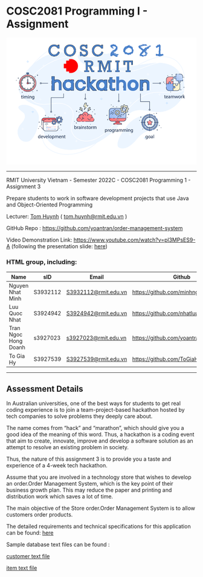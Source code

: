 # COSC2081 Programming I - Assignment

![banner](banner.png)
***

RMIT University Vietnam - Semester 2022C - COSC2081 Programming 1 - Assignment 3

Prepare students to work in software development projects that use Java and Object-Oriented Programming

Lecturer: [Tom Huynh](https://github.com/TomHuynhSG) ( tom.huynh@rmit.edu.vn )

GitHub Repo : https://github.com/yoantran/order-management-system

Video Demonstration Link: https://www.youtube.com/watch?v=pl3MPsES9-A  (following the presentation slide: [here](https://www.canva.com/design/DAFXbQuMTDQ/kfmWSx5s2jT51lpiuOhrRw/view?utm_content=DAFXbQuMTDQ&utm_campaign=designshare&utm_medium=link&utm_source=publishsharelink))

### HTML group, including:

| Name                 | sID      | Email                | Github                              |
|----------------------|----------|----------------------|-------------------------------------|
| Nguyen Nhat Minh     | S3932112 | S3932112@rmit.edu.vn | https://github.com/minhnguyen200703 |
| Luu Quoc Nhat        | S3924942 | S3924942@rmit.edu.vn | https://github.com/nhatluu03        |
| Tran Ngoc Hong Doanh | s3927023 | s3927023@rmit.edu.vn | https://github.com/yoantran         |
| To Gia Hy            | S3927539 | S3927539@rmit.edu.vn | https://github.com/ToGiaHy          |

***

## Assessment Details

In Australian universities, one of the best ways for students to get real coding experience is to join a
team-project-based hackathon hosted by tech companies to solve problems they deeply care about.

The name comes from “hack” and “marathon”, which should give you a good idea of the meaning of this word. Thus, a
hackathon is a coding event that aim to create, innovate, improve and develop a software solution as an attempt to
resolve an existing problem in society.

Thus, the nature of this assignment 3 is to provide you a taste and experience of a 4-week tech hackathon.

Assume that you are involved in a technology store that wishes to develop an order.Order Management System, which is the
key
point of their business growth plan. This may reduce the paper and printing and distribution work which saves a lot of
time.

The main objective of the Store order.Order Management System is to allow customers order products.

The detailed requirements and technical specifications for this application can be
found: [here](COSC2081_Group_Project.pdf)

Sample database text files can be found :

[customer text file](customers.txt)

[item text file](items.txt)



